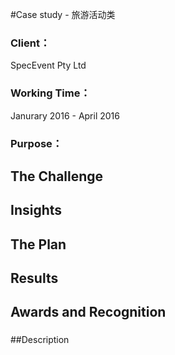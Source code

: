 #Case study - 旅游活动类

### Client：
SpecEvent Pty Ltd
### Working Time：
Janurary 2016 - April 2016
### Purpose：

## The Challenge
###

## Insights
###

## The Plan
###

## Results
###

## Awards and Recognition
###

##Description